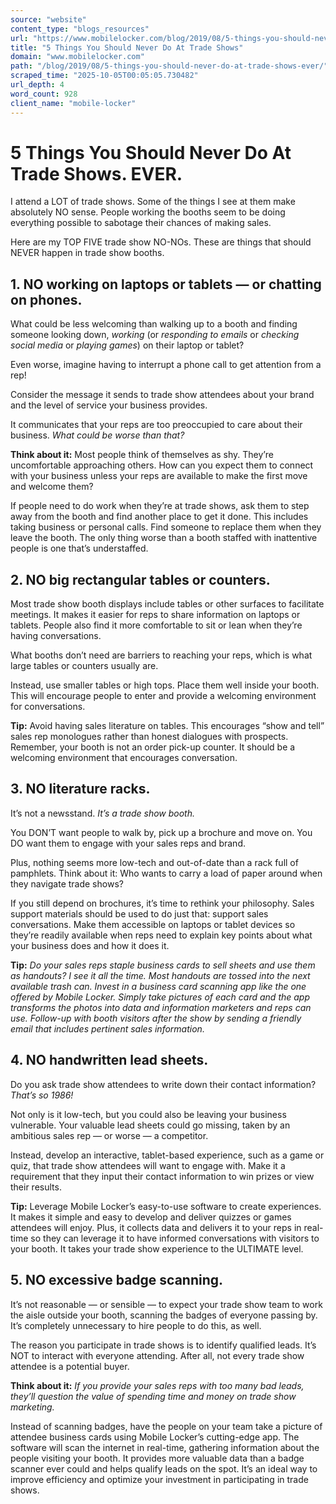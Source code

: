 ```yaml
---
source: "website"
content_type: "blogs_resources"
url: "https://www.mobilelocker.com/blog/2019/08/5-things-you-should-never-do-at-trade-shows-ever/"
title: "5 Things You Should Never Do At Trade Shows"
domain: "www.mobilelocker.com"
path: "/blog/2019/08/5-things-you-should-never-do-at-trade-shows-ever/"
scraped_time: "2025-10-05T00:05:05.730482"
url_depth: 4
word_count: 928
client_name: "mobile-locker"
---
```


# 5 Things You Should Never Do At Trade Shows. EVER.

I attend a LOT of trade shows. Some of the things I see at them make absolutely NO sense. People working the booths seem to be doing everything possible to sabotage their chances of making sales.

Here are my TOP FIVE trade show NO-NOs. These are things that should NEVER happen in trade show booths.

## 1. NO working on laptops or tablets — or chatting on phones.

What could be less welcoming than walking up to a booth and finding someone looking down, _working_ (or _responding to emails_ or _checking social media_ or _playing games_) on their laptop or tablet?

Even worse, imagine having to interrupt a phone call to get attention from a rep!

Consider the message it sends to trade show attendees about your brand and the level of service your business provides.

It communicates that your reps are too preoccupied to care about their business. _What could be worse than that?_

**Think about it:** Most people think of themselves as shy. They’re uncomfortable approaching others. How can you expect them to connect with your business unless your reps are available to make the first move and welcome them?

If people need to do work when they’re at trade shows, ask them to step away from the booth and find another place to get it done. This includes taking business or personal calls. Find someone to replace them when they leave the booth. The only thing worse than a booth staffed with inattentive people is one that’s understaffed.

## 2. NO big rectangular tables or counters.

Most trade show booth displays include tables or other surfaces to facilitate meetings. It makes it easier for reps to share information on laptops or tablets. People also find it more comfortable to sit or lean when they’re having conversations.

What booths don’t need are barriers to reaching your reps, which is what large tables or counters usually are.

Instead, use smaller tables or high tops. Place them well inside your booth. This will encourage people to enter and provide a welcoming environment for conversations.

**Tip:** Avoid having sales literature on tables. This encourages “show and tell” sales rep monologues rather than honest dialogues with prospects. Remember, your booth is not an order pick-up counter. It should be a welcoming environment that encourages conversation.

## 3. NO literature racks.

It’s not a newsstand. _It’s a trade show booth._

You DON’T want people to walk by, pick up a brochure and move on. You DO want them to engage with your sales reps and brand.

Plus, nothing seems more low-tech and out-of-date than a rack full of pamphlets. Think about it: Who wants to carry a load of paper around when they navigate trade shows?

If you still depend on brochures, it’s time to rethink your philosophy. Sales support materials should be used to do just that: support sales conversations. Make them accessible on laptops or tablet devices so they’re readily available when reps need to explain key points about what your business does and how it does it.

**Tip:** _Do your sales reps staple business cards to sell sheets and use them as handouts? I see it all the time. Most handouts are tossed into the next available trash can. Invest in a business card scanning app like the one offered by Mobile Locker. Simply take pictures of each card and the app transforms the photos into data and information marketers and reps can use. Follow-up with booth visitors after the show by sending a friendly email that includes pertinent sales information._

## 4. NO handwritten lead sheets.

Do you ask trade show attendees to write down their contact information? _That’s so 1986!_

Not only is it low-tech, but you could also be leaving your business vulnerable. Your valuable lead sheets could go missing, taken by an ambitious sales rep — or worse — a competitor.

Instead, develop an interactive, tablet-based experience, such as a game or quiz, that trade show attendees will want to engage with. Make it a requirement that they input their contact information to win prizes or view their results.

**Tip:** Leverage Mobile Locker’s easy-to-use software to create experiences. It makes it simple and easy to develop and deliver quizzes or games attendees will enjoy. Plus, it collects data and delivers it to your reps in real-time so they can leverage it to have informed conversations with visitors to your booth. It takes your trade show experience to the ULTIMATE level.

## 5. NO excessive badge scanning.

It’s not reasonable — or sensible — to expect your trade show team to work the aisle outside your booth, scanning the badges of everyone passing by. It’s completely unnecessary to hire people to do this, as well.

The reason you participate in trade shows is to identify qualified leads. It’s NOT to interact with everyone attending. After all, not every trade show attendee is a potential buyer.

**Think about it:** _If you provide your sales reps with too many bad leads, they’ll question the value of spending time and money on trade show marketing._

Instead of scanning badges, have the people on your team take a picture of attendee business cards using Mobile Locker’s cutting-edge app. The software will scan the internet in real-time, gathering information about the people visiting your booth. It provides more valuable data than a badge scanner ever could and helps qualify leads on the spot. It’s an ideal way to improve efficiency and optimize your investment in participating in trade shows.